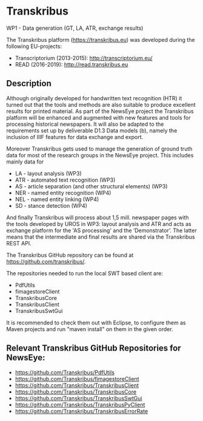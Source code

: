 # Transkribus
WP1 - Data generation (GT, LA, ATR, exchange results)

The Transkribus platform (https://transkribus.eu) was developed during the following EU-projects:
*	Transcriptorium (2013-2015): http://transcriptorium.eu/
*	READ (2016-2019): http://read.transkribus.eu
## Description
Although originally developed for handwritten text recognition (HTR) it turned out that the tools and methods are also suitable to produce excellent results for printed material. As part of the NewsEye project the Transkribus platform will be enhanced and augmented with new features and tools for processing historical newspapers. It will also be adapted to the requirements set up by deliverable D1.3 Data models (b), namely the inclusion of IIIF features for data exchange and export.

Moreover Transkribus gets used to manage the generation of ground truth data for most of the research groups in the NewsEye project. This includes mainly data for
*	LA - layout analysis (WP3)
*	ATR - automated text recognition (WP3)
*	AS - article separation (and other structural elements) (WP3)
*	NER - named entity recognition (WP4)
*	NEL - named entity linking (WP4)
*	SD - stance detection (WP4)

And finally Transkribus will process about 1,5 mill. newspaper pages with the tools developed by UROS in WP3: layout analysis and ATR and acts as exchange platform for the 'AS processing' and the ‘Demonstrator’. The latter means that the intermediate and final results are shared via the Transkribus REST API.

The Transkribus GitHub repository can be found at https://github.com/transkribus/.

The repositories needed to run the local SWT based client are:
*	PdfUtils
*	fimagestoreClient
*	TranskribusCore
*	TranskribusClient
*	TranskribusSwtGui

It is recommended to check them out with Eclipse, to configure them as Maven projects and run "maven install" on them in the given order.

## Relevant Transkribus GitHub Repositories for NewsEye:
*	https://github.com/Transkribus/PdfUtils
*	https://github.com/Transkribus/fimagestoreClient
*	https://github.com/Transkribus/TranskribusClient
*	https://github.com/Transkribus/TranskribusCore
*	https://github.com/Transkribus/TranskribusSwtGui
*	https://github.com/Transkribus/TranskribusPyClient
*	https://github.com/Transkribus/TranskribusErrorRate
